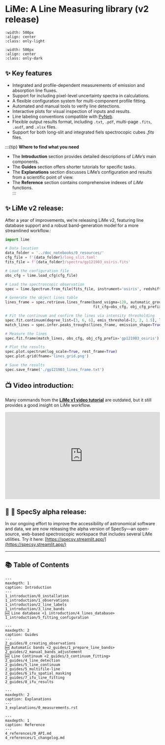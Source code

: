 # LiMe: A Line Measuring library (v2 release)

```{image} 0_resources/images/LiMe2_logo_white_transparent.png
:width: 500px
:align: center
:class: only-light
```

```{image} 0_resources/images/LiMe2_logo_dark_transparent.png
:width: 500px
:align: center
:class: only-dark
```

## ✨ Key features

- Integrated and profile-dependent measurements of emission and absorption line fluxes.  
- Support for including pixel-level uncertainty spectra in calculations.  
- A flexible configuration system for multi-component profile fitting.  
- Automated and manual tools to verify line detections.  
- Interactive plots for visual inspection of inputs and results.  
- Line labeling conventions compatible with [PyNeb](http://research.iac.es/proyecto/PyNeb/).  
- Flexible output results format, including `.txt`, `.pdf`, multi-page `.fits`, `.asdf`, and `.xlsx` files.
- Support for both long-slit and integrated fiels spectrocopic cubes *.fits* files. 

:::{tip} **Where to find what you need**
- The **Introduction** section provides detailed descriptions of *LiMe*’s main components.  
- The **Guides** section offers shorter tutorials for specific tasks.  
- The **Explanations** section discusses LiMe’s configuration and results from a scientific point of view.  
- The **Reference** section contains comprehensive indexes of *LiMe* functions.  
:::

## ✨ LiMe v2 release:

After a year of improvements, we’re releasing LiMe v2, featuring line database support and a robust band-generation 
model for a more streamlined workflow.:

```python
import lime

# Data location
data_folder = '../doc_notebooks/0_resources/'
cfg_file = f'{data_folder}/long_slit.toml'
fits_file = f'{data_folder}/spectra/gp121903_osiris.fits'

# Load the configuration file
obs_cfg = lime.load_cfg(cfg_file)

# Load the spectroscopic observation
spec = lime.Spectrum.from_file(fits_file, instrument='osiris', redshift=obs_cfg['osiris']['gp121903']['z'])

# Generate the object lines table
lines_frame = spec.retrieve.lines_frame(band_vsigma=120, automatic_grouping=True,
                                        fit_cfg=obs_cfg, obj_cfg_prefix='gp121903_osiris')

# Fit the continuum and confirm the lines via intensity thresholding
spec.fit.continuum(degree_list=[3, 6, 6], emis_threshold=[3, 2, 1.5], log_scale=True, plot_steps=True,)
match_lines = spec.infer.peaks_troughs(lines_frame, emission_shape=True, sigma_threshold=3, plot_steps=True)

# Measure the lines
spec.fit.frame(match_lines, obs_cfg, obj_cfg_prefix='gp121903_osiris')

# Plot the results
spec.plot.spectrum(log_scale=True, rest_frame=True)
spec.plot.grid(fname='lines_grid.png')

# Save the results
spec.save_frame('./gp121903_lines_frame.txt')
```

## 📺 Video introduction:

Many commands from the [**LiMe v1 video tutorial**](https://www.youtube.com/embed/k733YS84cUg) are outdated, but it still 
provides a good insight on LiMe workflow.

<iframe
  src="https://www.youtube.com/embed/k733YS84cUg"
  title="YouTube video"
  style="width:100%; height:auto; aspect-ratio:16 / 9; border:0;"
  allow="accelerometer; autoplay; clipboard-write; encrypted-media; gyroscope; picture-in-picture; web-share"
  allowfullscreen>
</iframe>


## 🌌 🔭 SpecSy alpha release:

In our ongoing effort to improve the accessibility of astronomical software and data, we are now releasing the alpha 
version of SpecSy—an open-source, web-based spectroscopic workspace that includes several LiMe utilities.
Try it here: [https://specsy.streamlit.app/](https://specsy.streamlit.app/)

------------------------------------------------------------------------

## 📚 Table of Contents

```{toctree}
---
maxdepth: 1
caption: Introduction
---
1_introduction/0_installation
1_introduction/1_observations
1_introduction/2_line_labels
1_introduction/3_line_bands
🆕 Line database <1_introduction/4_lines_database>
1_introduction/5_fitting_configuration
```


```{toctree} 
---
maxdepth: 2
caption: Guides
---
2_guides/0_creating_observations
🆕 Automatic bands <2_guides/1_prepare_line_bands>
2_guides/2_manual_bands_adjustement
🆕 Line Continuum <2_guides/3_continuum_fitting>
2_guides/4_line_detection
2_guides/5_line_continuum
2_guides/5_multifile-line
2_guides/6_ifu_spatial_masking
2_guides/7_ifu_line_fitting
2_guides/8_ifu_results
```

```{toctree} 
---
maxdepth: 2
caption: Explanations
---
3_explanations/0_measurements.rst

```

```{toctree} 
---
maxdepth: 1
caption: Reference
---
4_references/0_API.md
4_references/1_changelog.md

```
